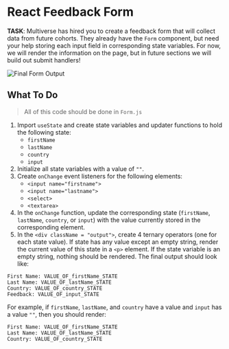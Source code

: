# React Feedback Form

**TASK**: Multiverse has hired you to create a feedback form that will collect data from future cohorts. They already have the `Form` component, but need your help storing each input field in corresponding state variables. For now, we will render the information on the page, but in future sections we will build out submit handlers!

![Final Form Output](./FinalForm.png)

## What To Do
> All of this code should be done in `Form.js`
1. Import `useState` and create state variables and updater functions to hold the following state:
    - `firstName`
    - `lastName`
    - `country`
    - `input`
2. Initialize all state variables with a value of `""`.
3. Create `onChange` event listeners for the following elements:
    - `<input name="firstname">`
    - `<input name="lastname">`
    - `<select>`
    - `<textarea>`
4. In the `onChange` function, update the corresponding state (`firstName`, `lastName`, `country`, or `input`) with the value currently stored in the corresponding element.
5. In the `<div className = "output">`, create 4 ternary operators (one for each state value). If state has any value except an empty string,  render the current value of this state in a `<p>` element. If the state variable is an empty string, nothing should be rendered. The final output should look like:

```plaintext
First Name: VALUE_OF_firstName_STATE
Last Name: VALUE_OF_lastName_STATE
Country: VALUE_OF_country_STATE
Feedback: VALUE_OF_input_STATE
```

For example, if `firstName`, `lastName`, and `country` have a value and `input` has a value `""`, then you should render:

```plaintext
First Name: VALUE_OF_firstName_STATE
Last Name: VALUE_OF_lastName_STATE
Country: VALUE_OF_country_STATE
```